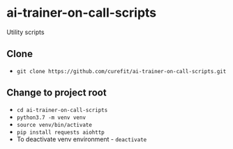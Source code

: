 # ai-trainer-on-call-scripts
Utility scripts

## Clone
- `git clone https://github.com/curefit/ai-trainer-on-call-scripts.git`

## Change to project root
- `cd ai-trainer-on-call-scripts`
- `python3.7 -m venv venv`
- `source venv/bin/activate`
- `pip install requests aiohttp`
- To deactivate venv environment - `deactivate`
